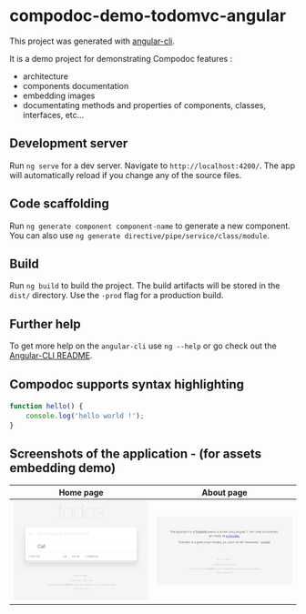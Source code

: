 # compodoc-demo-todomvc-angular

This project was generated with [angular-cli](https://github.com/angular/angular-cli).

It is a demo project for demonstrating Compodoc features :

* architecture
* components documentation
* embedding images
* documentating methods and properties of components, classes, interfaces, etc...

## Development server
Run `ng serve` for a dev server. Navigate to `http://localhost:4200/`. The app will automatically reload if you change any of the source files.

## Code scaffolding

Run `ng generate component component-name` to generate a new component. You can also use `ng generate directive/pipe/service/class/module`.

## Build

Run `ng build` to build the project. The build artifacts will be stored in the `dist/` directory. Use the `-prod` flag for a production build.

## Further help

To get more help on the `angular-cli` use `ng --help` or go check out the [Angular-CLI README](https://github.com/angular/angular-cli/blob/master/README.md).

## Compodoc supports syntax highlighting

```javascript
function hello() {
    console.log('hello world !');
}
```

## Screenshots of the application - (for assets embedding demo)

Home page | About page
--- | ---
![Screenshot-1](screenshots/home.png) | ![Screenshot-2](screenshots/about.png)
